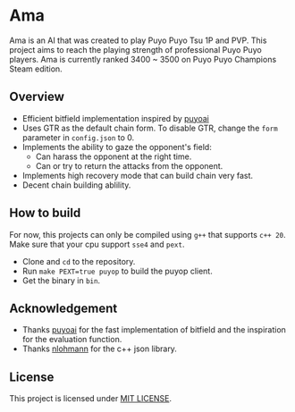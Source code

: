# Ama
Ama is an AI that was created to play Puyo Puyo Tsu 1P and PVP. This project aims to reach the playing strength of professional Puyo Puyo players. Ama is currently ranked 3400 ~ 3500 on Puyo Puyo Champions Steam edition.

## Overview
- Efficient bitfield implementation inspired by [puyoai](https://github.com/puyoai/puyoai)
- Uses GTR as the default chain form. To disable GTR, change the `form` parameter in `config.json` to 0.
- Implements the ability to gaze the opponent's field:
  - Can harass the opponent at the right time.
  - Can or try to return the attacks from the opponent.
- Implements high recovery mode that can build chain very fast.
- Decent chain building ablility.

## How to build
For now, this projects can only be compiled using `g++` that supports `c++ 20`. Make sure that your cpu support `sse4` and `pext`.
- Clone and `cd` to the repository.
- Run `make PEXT=true puyop` to build the puyop client.
- Get the binary in `bin`.

## Acknowledgement
- Thanks [puyoai](https://github.com/puyoai/puyoai) for the fast implementation of bitfield and the inspiration for the evaluation function.
- Thanks [nlohmann](https://github.com/nlohmann/json) for the c++ json library.

## License
This project is licensed under [MIT LICENSE](LICENSE).
